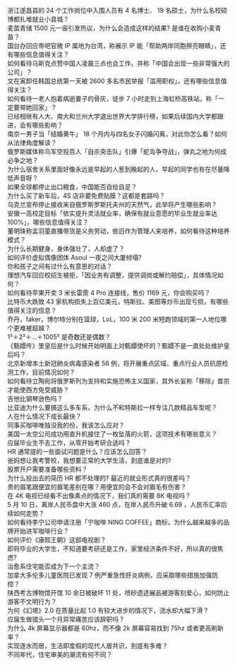 浙江遂昌县的 24 个工作岗位中入围人员有 4 名博士、 19 名硕士，为什么名校硕博都扎堆就业小县城？  
麦苗青储 1500 元一亩引发热议，为什么会造成这样的结果? 是谁在收购小麦青苗？  
国台办回应帝吧官微 IP 属地为台湾，称展示 IP 能「帮助两岸同胞擦亮眼睛」，还有哪些信息值得关注？  
如何看待马斯克点赞中国人凌晨三点也会工作，并称「中国会出现一些非常强大的公司」？  
文在寅卸任韩国总统第一天被 2600 多名市民举报「滥用职权」，还有哪些信息值得关注？  
如何看待一老人抱着病逝妻子的骨灰，徒步 7 小时走到上海虹桥高铁站，称「一定要带她回家」？  
已经相继有人大、南大和兰州大学退出世界大学排行榜，如果后续国内大学都跟进，会有哪些影响？  
南京一男子当「结婚黄牛」 18 个月内与四名女子闪婚闪离，对此你怎么看？如何从法律角度解读？  
俄罗斯媒体称乌军空投百人「自杀突击队」引爆「蛇岛争夺战」，弹丸之地为何成必争之地？  
为什么宿舍关系里面好像永远是早起的人惹到晚起的人，早起的同学也有在尽量降低声音呀？  
如果全球都停止出口粮食，中国能否自给自足？  
为什么买了新车后，4S 店非要免费贴膜？这都是套路吗？  
乌克兰宣布停止接收来自俄罗斯罗斯托夫州的天然气，此举将产生哪些影响？  
安徽一高校定目标「依实提升灵活就业率，确保有就业意愿的毕业生就业率达 100%」，哪些信息值得关注？  
董明珠称孟羽童直播带货是义务劳动，依旧作为管理人来培养，如何看待这种培养模式？  
为什么长期健身，身体强壮了，人却虚了？  
如何评价虚拟偶像团体 Asoul 一夜之间大厦倾塌?  
你和孩子之间有过什么有意思的对话？  
理想汽车回应校招生被拒，「因业务有调整，提供调岗或解约赔偿」，具体情况如何？  
如何看待苹果开卖 3 米长雷雳 4 Pro 连接线，售价 1169 元，你会购买吗？  
比特币大跌致 43 家机构损失上百亿美元，特斯拉、美图等炒币出现亏损，有哪些值得关注的信息？  
乔丹，faker，博尔特分别在篮球，LoL，100 米 200 米短跑领域的第一人地位哪个更难被超越？  
1²＋2²＋…＋1005² 是奇数还是偶数？  
《甄嬛传》里皇后是什么时候开始明面上对甄嬛使坏的？甄嬛不是一直处处维护皇后吗？  
北京新增本土新冠肺炎病毒感染者 56 例，将开展重点区域、重点行业人员抗原检测工作，目前情况如何？  
如何看待立陶宛将俄罗斯列为支持和实施恐怖主义国家，其外长妄称「移除」普京才能使西方免受威胁？  
吉他比钢琴逊色吗？  
比亚迪为什么要搞这么多车系，为什么不和特斯拉一样专注几款精品车型呢？  
人在什么情况下成长最快？  
同事买咖啡唯独没我的份，我该怎么应对？  
美国一太空公司成功用直升机接住了一枚坠落的火箭，这项技术有哪些意义？  
应届毕业生不去工作，从零开始考研合适吗？  
HR 通常提的一些面试问题是什么？应该怎么回答？  
爸妈想让我考警校，我想要正常的大学生活，到底谁是对的?  
股票开户需要准备哪些资料？  
为什么投出去的简历 HR 都不处理的? 最近的就业形式真的很差吗？  
贵的眉笔跟便宜的眉笔差别在哪？用便宜的会不会对眉毛有伤害？  
在 4K 电视已经看不出像素点的情况下，我们真的需要 8K 电视吗？  
5 月 10 日，离岸人民币盘中大涨 460 点，在岸人民币升破 6.69 ，人民币汇率后续如何走势？  
如何看待李宁公司申请注册「宁咖啡 NING COFFEE」商标，为什么越来越多的品牌开始进军咖啡行业？  
如何评价《康熙王朝》这部电视剧？  
即将毕业的大学生，不知道要考研还是工作，家里经济条件不好，所以真的很焦虑?  
治愈系住宅能否成为下一个主流？  
加拿大多伦多儿童医院已发现 7 例严重急性肝炎病例，应采取哪些措施加强防控？  
陕西考古博物馆开馆 10 余日被破坏 11 处，喷砂遗迹展品被游客刻爱心，如何防止游客不文明行为？  
为何《幻塔》2.0 在质量比起 1.0 有较大进步的情况下，流水却大幅下滑？  
应届生做猎头一个月异常痛苦应该辞职吗？  
为什么 4k 屏幕显示器都是 60hz，而不像 2k 屏幕容易找到 75hz 或者更高刷新率？  
实现逐水而居，生活即度假的现代人居共识，到底有多难？  
不同年代，住宅审美的潮流有何不同？  
